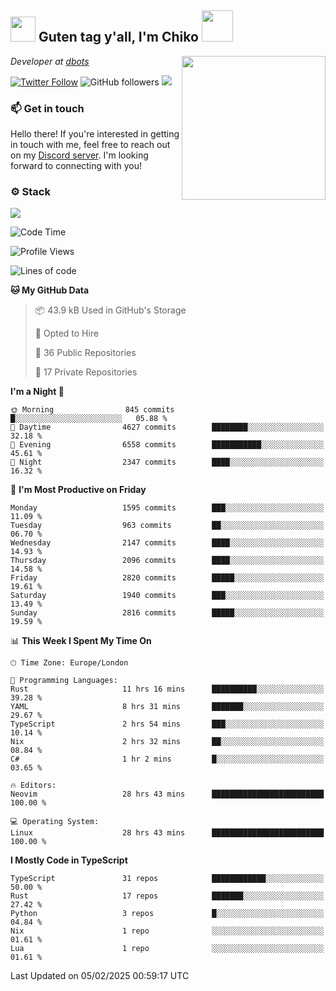 <h2><img src="https://cdn.discordapp.com/emojis/1100181376730402906.gif?quality=lossless" width="40"> Guten tag y'all, I'm Chiko <img src="https://a.ppy.sh/15907233" width="50"></h2>
<a href="https://cataas.com"><img align='right' src="https://cataas.com/cat" width="230"></a>
<p><em>Developer at <a href="https://github.com/dbotsfun">dbots</a></em></p>

[![Twitter Follow](https://img.shields.io/twitter/follow/chikoxq?label=Follow)](https://twitter.com/intent/follow?screen_name=chikoxq)
![GitHub followers](https://img.shields.io/github/followers/chikof?label=Follow&style=social)
![](https://komarev.com/ghpvc/?username=chikof&color=blue)

### 📫 Get in touch
Hello there! If you're interested in getting in touch with me, feel free to reach out on my [Discord server](https://discord.gg/sejc7TnX6N). I'm looking forward to connecting with you!

### ⚙️ Stack
[![](https://skillicons.dev/icons?i=git,kubernetes,docker,js,ts,cloudflare,css,deno,express,graphql,html,mongodb,nestjs,py,react,apollo,bash,java,lua,nextjs,netlify,nodejs,ps,powershell,rust,neovim,tauri,sentry,postgres,tailwind,prisma,actix,workers)](https://skillicons.dev)

<!--START_SECTION:waka-->
![Code Time](http://img.shields.io/badge/Code%20Time-2%2C074%20hrs%2012%20mins-blue)

![Profile Views](http://img.shields.io/badge/Profile%20Views-0-blue)

![Lines of code](https://img.shields.io/badge/From%20Hello%20World%20I%27ve%20Written-8.6%20million%20lines%20of%20code-blue)

**🐱 My GitHub Data** 

> 📦 43.9 kB Used in GitHub's Storage 
 > 
> 💼 Opted to Hire
 > 
> 📜 36 Public Repositories 
 > 
> 🔑 17 Private Repositories 
 > 
**I'm a Night 🦉** 

```text
🌞 Morning                845 commits         █░░░░░░░░░░░░░░░░░░░░░░░░   05.88 % 
🌆 Daytime                4627 commits        ████████░░░░░░░░░░░░░░░░░   32.18 % 
🌃 Evening                6558 commits        ███████████░░░░░░░░░░░░░░   45.61 % 
🌙 Night                  2347 commits        ████░░░░░░░░░░░░░░░░░░░░░   16.32 % 
```
📅 **I'm Most Productive on Friday** 

```text
Monday                   1595 commits        ███░░░░░░░░░░░░░░░░░░░░░░   11.09 % 
Tuesday                  963 commits         ██░░░░░░░░░░░░░░░░░░░░░░░   06.70 % 
Wednesday                2147 commits        ████░░░░░░░░░░░░░░░░░░░░░   14.93 % 
Thursday                 2096 commits        ████░░░░░░░░░░░░░░░░░░░░░   14.58 % 
Friday                   2820 commits        █████░░░░░░░░░░░░░░░░░░░░   19.61 % 
Saturday                 1940 commits        ███░░░░░░░░░░░░░░░░░░░░░░   13.49 % 
Sunday                   2816 commits        █████░░░░░░░░░░░░░░░░░░░░   19.59 % 
```


📊 **This Week I Spent My Time On** 

```text
🕑︎ Time Zone: Europe/London

💬 Programming Languages: 
Rust                     11 hrs 16 mins      ██████████░░░░░░░░░░░░░░░   39.28 % 
YAML                     8 hrs 31 mins       ███████░░░░░░░░░░░░░░░░░░   29.67 % 
TypeScript               2 hrs 54 mins       ███░░░░░░░░░░░░░░░░░░░░░░   10.14 % 
Nix                      2 hrs 32 mins       ██░░░░░░░░░░░░░░░░░░░░░░░   08.84 % 
C#                       1 hr 2 mins         █░░░░░░░░░░░░░░░░░░░░░░░░   03.65 % 

🔥 Editors: 
Neovim                   28 hrs 43 mins      █████████████████████████   100.00 % 

💻 Operating System: 
Linux                    28 hrs 43 mins      █████████████████████████   100.00 % 
```

**I Mostly Code in TypeScript** 

```text
TypeScript               31 repos            ████████████░░░░░░░░░░░░░   50.00 % 
Rust                     17 repos            ███████░░░░░░░░░░░░░░░░░░   27.42 % 
Python                   3 repos             █░░░░░░░░░░░░░░░░░░░░░░░░   04.84 % 
Nix                      1 repo              ░░░░░░░░░░░░░░░░░░░░░░░░░   01.61 % 
Lua                      1 repo              ░░░░░░░░░░░░░░░░░░░░░░░░░   01.61 % 
```




 Last Updated on 05/02/2025 00:59:17 UTC
<!--END_SECTION:waka-->


<!--
<p align="center">
     <a href="https://discord.gg/HhybNhchcC"><img src="https://invidget.switchblade.xyz/sejc7TnX6N" align="center" ><a>
</p> 
-->
